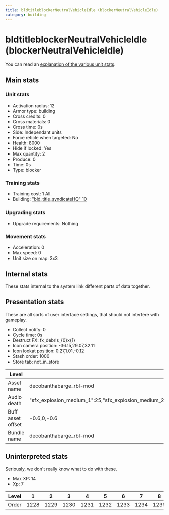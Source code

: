 ```yaml
---
title: bldtitleblockerNeutralVehicleIdle (blockerNeutralVehicleIdle)
category: building
---
```


# bldtitleblockerNeutralVehicleIdle (blockerNeutralVehicleIdle)

You can read an [explanation  of the various unit stats](unitexplained.md).

## Main stats

### Unit stats

  * Activation radius: 12
  * Armor type: building
  * Cross credits: 0
  * Cross materials: 0
  * Cross time: 0s
  * Side: Independant units
  * Force reticle when targeted: No
  * Health: 8000
  * Hide if locked: Yes
  * Max quantity: 2
  * Produce: 0
  * Time: 0s
  * Type: blocker

### Training stats

  * Training cost: 1 All.
  * Building: ["bld_title_syndicateHQ" 10](syndicateHQ.html)

### Upgrading stats

  * Upgrade requirements: Nothing

### Movement stats

  * Acceleration: 0
  * Max speed: 0
  * Unit size on map: 3x3

## Internal stats

These stats internal to the system link different parts of data together.


## Presentation stats

These are all sorts of user interface settings, that should not interfere with gameplay.

  * Collect notify: 0
  * Cycle time: 0s
  * Destruct FX: fx_debris_{0}x{1}
  * Icon camera position: -36.15,29.07,32.11
  * Icon lookat position: 0.27,1.01,-0.12
  * Stash order: 1000
  * Store tab: not_in_store

|Level            |1                                                                                                              |2                                                                                                              |3                                                                                                              |4                                                                                                              |5                                                                                                              |6                                                                                                              |7                                                                                                              |8                                                                                                              |9                                                                                                              |10                                                                                                             |
|-----------------|---------------------------------------------------------------------------------------------------------------|---------------------------------------------------------------------------------------------------------------|---------------------------------------------------------------------------------------------------------------|---------------------------------------------------------------------------------------------------------------|---------------------------------------------------------------------------------------------------------------|---------------------------------------------------------------------------------------------------------------|---------------------------------------------------------------------------------------------------------------|---------------------------------------------------------------------------------------------------------------|---------------------------------------------------------------------------------------------------------------|---------------------------------------------------------------------------------------------------------------|
|Asset name       |decobanthabarge_rbl-mod                                                                                        |decohailfiredroid_rbl-mod                                                                                      |decoattacktank_rbl-mod                                                                                         |decoatrt_rbl-mod                                                                                               |decoatap_rbl-mod                                                                                               |decomtv7_emp-mod                                                                                               |decoatdp_emp-mod                                                                                               |decoreplrtnk_emp-mod                                                                                           |decoumhc_emp-mod                                                                                               |decoatst_emp-mod                                                                                               |
|Audio death      |"sfx_explosion_medium_1":25,"sfx_explosion_medium_2":25,"sfx_explosion_medium_3":25,"sfx_explosion_medium_4":35|"sfx_explosion_medium_1":25,"sfx_explosion_medium_2":25,"sfx_explosion_medium_3":25,"sfx_explosion_medium_4":36|"sfx_explosion_medium_1":25,"sfx_explosion_medium_2":25,"sfx_explosion_medium_3":25,"sfx_explosion_medium_4":37|"sfx_explosion_medium_1":25,"sfx_explosion_medium_2":25,"sfx_explosion_medium_3":25,"sfx_explosion_medium_4":38|"sfx_explosion_medium_1":25,"sfx_explosion_medium_2":25,"sfx_explosion_medium_3":25,"sfx_explosion_medium_4":39|"sfx_explosion_medium_1":25,"sfx_explosion_medium_2":25,"sfx_explosion_medium_3":25,"sfx_explosion_medium_4":40|"sfx_explosion_medium_1":25,"sfx_explosion_medium_2":25,"sfx_explosion_medium_3":25,"sfx_explosion_medium_4":41|"sfx_explosion_medium_1":25,"sfx_explosion_medium_2":25,"sfx_explosion_medium_3":25,"sfx_explosion_medium_4":42|"sfx_explosion_medium_1":25,"sfx_explosion_medium_2":25,"sfx_explosion_medium_3":25,"sfx_explosion_medium_4":43|"sfx_explosion_medium_1":25,"sfx_explosion_medium_2":25,"sfx_explosion_medium_3":25,"sfx_explosion_medium_4":44|
|Buff asset offset|-0.6,0,-0.6                                                                                                    |-1.2,1.6,-1                                                                                                    |-1.4,0,-1.4                                                                                                    |-0.6,-1,-0.6                                                                                                   |-0.8,-1.8,-0.8                                                                                                 |-0.6,0,-0.6                                                                                                    |-0.8,-1.2,-0.8                                                                                                 |-0.2,1,-1.2                                                                                                    |-1,0,-1                                                                                                        |-0.8,-0.6,-0.8                                                                                                 |
|Bundle name      |decobanthabarge_rbl-mod                                                                                        |decohailfiredroid_rbl-mod                                                                                      |decoattacktank_rbl-mod                                                                                         |decoatrt_rbl-mod                                                                                               |decoatap_rbl-mod                                                                                               |decomtv7_emp-mod                                                                                               |decoatdp_emp-mod                                                                                               |decoreplrtnk_emp-mod                                                                                           |decoumhc_emp-mod                                                                                               |decoatst_emp-mod                                                                                               |


## Uninterpreted stats

Seriously, we don't really know what to do with these.

  * Max XP: 14
  * Xp: 7

|Level|1   |2   |3   |4   |5   |6   |7   |8   |9   |10  |
|-----|----|----|----|----|----|----|----|----|----|----|
|Order|1228|1229|1230|1231|1232|1233|1234|1235|1236|1237|


